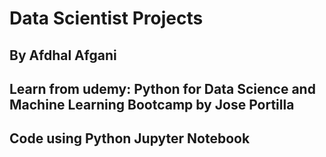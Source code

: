 # Data Scientist Projects
## By Afdhal Afgani
## Learn from udemy: Python for Data Science and Machine Learning Bootcamp by Jose Portilla
## Code using Python Jupyter Notebook

